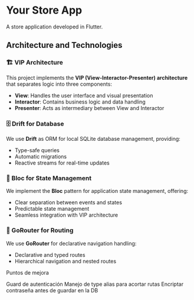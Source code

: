 # Your Store App

A store application developed in Flutter.

## Architecture and Technologies

### 🏗️ VIP Architecture

This project implements the **VIP (View-Interactor-Presenter) architecture** that separates logic into three components:

- **View**: Handles the user interface and visual presentation
- **Interactor**: Contains business logic and data handling
- **Presenter**: Acts as intermediary between View and Interactor

### 🗄️ Drift for Database

We use **Drift** as ORM for local SQLite database management, providing:

- Type-safe queries
- Automatic migrations  
- Reactive streams for real-time updates

### 🎯 Bloc for State Management

We implement the **Bloc** pattern for application state management, offering:

- Clear separation between events and states
- Predictable state management
- Seamless integration with VIP architecture

### 🧭 GoRouter for Routing

We use **GoRouter** for declarative navigation handling:

- Declarative and typed routes
- Hierarchical navigation and nested routes



Puntos de mejora

Guard de autenticación
Manejo de type alias para acortar rutas
Encriptar contraseña antes de guardar en la DB